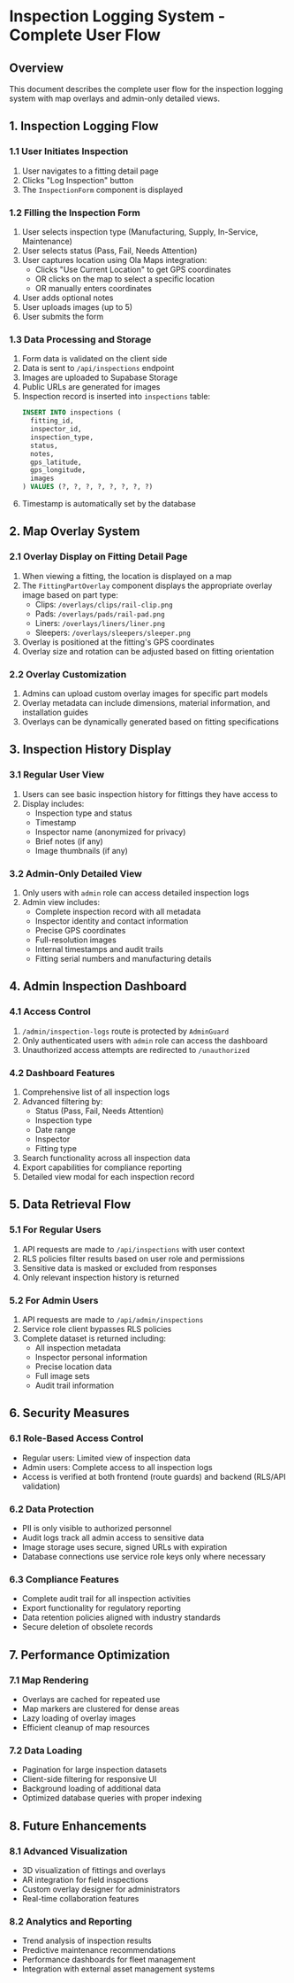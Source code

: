 # Inspection Logging System - Complete User Flow

## Overview

This document describes the complete user flow for the inspection logging system with map overlays and admin-only detailed views.

## 1. Inspection Logging Flow

### 1.1 User Initiates Inspection
1. User navigates to a fitting detail page
2. Clicks "Log Inspection" button
3. The `InspectionForm` component is displayed

### 1.2 Filling the Inspection Form
1. User selects inspection type (Manufacturing, Supply, In-Service, Maintenance)
2. User selects status (Pass, Fail, Needs Attention)
3. User captures location using Ola Maps integration:
   - Clicks "Use Current Location" to get GPS coordinates
   - OR clicks on the map to select a specific location
   - OR manually enters coordinates
4. User adds optional notes
5. User uploads images (up to 5)
6. User submits the form

### 1.3 Data Processing and Storage
1. Form data is validated on the client side
2. Data is sent to `/api/inspections` endpoint
3. Images are uploaded to Supabase Storage
4. Public URLs are generated for images
5. Inspection record is inserted into `inspections` table:
   ```sql
   INSERT INTO inspections (
     fitting_id,
     inspector_id,
     inspection_type,
     status,
     notes,
     gps_latitude,
     gps_longitude,
     images
   ) VALUES (?, ?, ?, ?, ?, ?, ?, ?)
   ```
6. Timestamp is automatically set by the database

## 2. Map Overlay System

### 2.1 Overlay Display on Fitting Detail Page
1. When viewing a fitting, the location is displayed on a map
2. The `FittingPartOverlay` component displays the appropriate overlay image based on part type:
   - Clips: `/overlays/clips/rail-clip.png`
   - Pads: `/overlays/pads/rail-pad.png`
   - Liners: `/overlays/liners/liner.png`
   - Sleepers: `/overlays/sleepers/sleeper.png`
3. Overlay is positioned at the fitting's GPS coordinates
4. Overlay size and rotation can be adjusted based on fitting orientation

### 2.2 Overlay Customization
1. Admins can upload custom overlay images for specific part models
2. Overlay metadata can include dimensions, material information, and installation guides
3. Overlays can be dynamically generated based on fitting specifications

## 3. Inspection History Display

### 3.1 Regular User View
1. Users can see basic inspection history for fittings they have access to
2. Display includes:
   - Inspection type and status
   - Timestamp
   - Inspector name (anonymized for privacy)
   - Brief notes (if any)
   - Image thumbnails (if any)

### 3.2 Admin-Only Detailed View
1. Only users with `admin` role can access detailed inspection logs
2. Admin view includes:
   - Complete inspection record with all metadata
   - Inspector identity and contact information
   - Precise GPS coordinates
   - Full-resolution images
   - Internal timestamps and audit trails
   - Fitting serial numbers and manufacturing details

## 4. Admin Inspection Dashboard

### 4.1 Access Control
1. `/admin/inspection-logs` route is protected by `AdminGuard`
2. Only authenticated users with `admin` role can access the dashboard
3. Unauthorized access attempts are redirected to `/unauthorized`

### 4.2 Dashboard Features
1. Comprehensive list of all inspection logs
2. Advanced filtering by:
   - Status (Pass, Fail, Needs Attention)
   - Inspection type
   - Date range
   - Inspector
   - Fitting type
3. Search functionality across all inspection data
4. Export capabilities for compliance reporting
5. Detailed view modal for each inspection record

## 5. Data Retrieval Flow

### 5.1 For Regular Users
1. API requests are made to `/api/inspections` with user context
2. RLS policies filter results based on user role and permissions
3. Sensitive data is masked or excluded from responses
4. Only relevant inspection history is returned

### 5.2 For Admin Users
1. API requests are made to `/api/admin/inspections` 
2. Service role client bypasses RLS policies
3. Complete dataset is returned including:
   - All inspection metadata
   - Inspector personal information
   - Precise location data
   - Full image sets
   - Audit trail information

## 6. Security Measures

### 6.1 Role-Based Access Control
- Regular users: Limited view of inspection data
- Admin users: Complete access to all inspection logs
- Access is verified at both frontend (route guards) and backend (RLS/API validation)

### 6.2 Data Protection
- PII is only visible to authorized personnel
- Audit logs track all admin access to sensitive data
- Image storage uses secure, signed URLs with expiration
- Database connections use service role keys only where necessary

### 6.3 Compliance Features
- Complete audit trail for all inspection activities
- Export functionality for regulatory reporting
- Data retention policies aligned with industry standards
- Secure deletion of obsolete records

## 7. Performance Optimization

### 7.1 Map Rendering
- Overlays are cached for repeated use
- Map markers are clustered for dense areas
- Lazy loading of overlay images
- Efficient cleanup of map resources

### 7.2 Data Loading
- Pagination for large inspection datasets
- Client-side filtering for responsive UI
- Background loading of additional data
- Optimized database queries with proper indexing

## 8. Future Enhancements

### 8.1 Advanced Visualization
- 3D visualization of fittings and overlays
- AR integration for field inspections
- Custom overlay designer for administrators
- Real-time collaboration features

### 8.2 Analytics and Reporting
- Trend analysis of inspection results
- Predictive maintenance recommendations
- Performance dashboards for fleet management
- Integration with external asset management systems